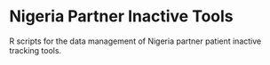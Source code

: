 # Nigeria Partner Inactive Tools
R scripts for the data management of Nigeria partner patient inactive tracking tools.
